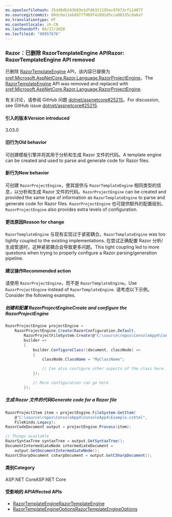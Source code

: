 ```yaml
---
ms.openlocfilehash: 35dd8db243b03e1dfd6311195ec97673cf114877
ms.sourcegitcommit: 60dc0a11ebdd77f969f41891d5cca06335cda6a7
ms.translationtype: HT
ms.contentlocale: zh-CN
ms.lasthandoff: 08/27/2020
ms.locfileid: "88957676"
---
```

### <a name="razor-razortemplateengine-api-removed"></a><span data-ttu-id="545c7-101">Razor：已删除 RazorTemplateEngine API</span><span class="sxs-lookup"><span data-stu-id="545c7-101">Razor: RazorTemplateEngine API removed</span></span>

<span data-ttu-id="545c7-102">已删除 [RazorTemplateEngine](/dotnet/api/microsoft.aspnetcore.razor.language.razortemplateengine?view=aspnetcore-2.2) API，该内容已替换为 <xref:Microsoft.AspNetCore.Razor.Language.RazorProjectEngine>。</span><span class="sxs-lookup"><span data-stu-id="545c7-102">The [RazorTemplateEngine](/dotnet/api/microsoft.aspnetcore.razor.language.razortemplateengine?view=aspnetcore-2.2) API was removed and replaced with <xref:Microsoft.AspNetCore.Razor.Language.RazorProjectEngine>.</span></span>

<span data-ttu-id="545c7-103">有关讨论，请参阅 GitHub 问题 [dotnet/aspnetcore#25215](https://github.com/dotnet/aspnetcore/issues/25215)。</span><span class="sxs-lookup"><span data-stu-id="545c7-103">For discussion, see GitHub issue [dotnet/aspnetcore#25215](https://github.com/dotnet/aspnetcore/issues/25215).</span></span>

#### <a name="version-introduced"></a><span data-ttu-id="545c7-104">引入的版本</span><span class="sxs-lookup"><span data-stu-id="545c7-104">Version introduced</span></span>

<span data-ttu-id="545c7-105">3.0</span><span class="sxs-lookup"><span data-stu-id="545c7-105">3.0</span></span>

#### <a name="old-behavior"></a><span data-ttu-id="545c7-106">旧行为</span><span class="sxs-lookup"><span data-stu-id="545c7-106">Old behavior</span></span>

<span data-ttu-id="545c7-107">可创建模板引擎并将其用于分析和生成 Razor 文件的代码。</span><span class="sxs-lookup"><span data-stu-id="545c7-107">A template engine can be created and used to parse and generate code for Razor files.</span></span>

#### <a name="new-behavior"></a><span data-ttu-id="545c7-108">新行为</span><span class="sxs-lookup"><span data-stu-id="545c7-108">New behavior</span></span>

<span data-ttu-id="545c7-109">可创建 `RazorProjectEngine`，使其提供与 `RazorTemplateEngine` 相同类型的信息，以分析和生成 Razor 文件的代码。</span><span class="sxs-lookup"><span data-stu-id="545c7-109">`RazorProjectEngine` can be created and provided the same type of information as `RazorTemplateEngine` to parse and generate code for Razor files.</span></span> <span data-ttu-id="545c7-110">`RazorProjectEngine` 也可提供额外的配置级别。</span><span class="sxs-lookup"><span data-stu-id="545c7-110">`RazorProjectEngine` also provides extra levels of configuration.</span></span>

#### <a name="reason-for-change"></a><span data-ttu-id="545c7-111">更改原因</span><span class="sxs-lookup"><span data-stu-id="545c7-111">Reason for change</span></span>

<span data-ttu-id="545c7-112">`RazorTemplateEngine` 与现有实现过于紧密耦合。</span><span class="sxs-lookup"><span data-stu-id="545c7-112">`RazorTemplateEngine` was too tightly coupled to the existing implementations.</span></span> <span data-ttu-id="545c7-113">在尝试正确配置 Razor 分析/生成管道时，这种紧密耦合会导致更多问题。</span><span class="sxs-lookup"><span data-stu-id="545c7-113">This tight coupling led to more questions when trying to properly configure a Razor parsing/generation pipeline.</span></span>

#### <a name="recommended-action"></a><span data-ttu-id="545c7-114">建议操作</span><span class="sxs-lookup"><span data-stu-id="545c7-114">Recommended action</span></span>

<span data-ttu-id="545c7-115">请使用 `RazorProjectEngine`，而不是 `RazorTemplateEngine`。</span><span class="sxs-lookup"><span data-stu-id="545c7-115">Use `RazorProjectEngine` instead of `RazorTemplateEngine`.</span></span> <span data-ttu-id="545c7-116">请考虑以下示例。</span><span class="sxs-lookup"><span data-stu-id="545c7-116">Consider the following examples.</span></span>

##### <a name="create-and-configure-the-razorprojectengine"></a><span data-ttu-id="545c7-117">创建和配置 RazorProjectEngine</span><span class="sxs-lookup"><span data-stu-id="545c7-117">Create and configure the RazorProjectEngine</span></span>

```csharp
RazorProjectEngine projectEngine =
    RazorProjectEngine.Create(RazorConfiguration.Default,
        RazorProjectFileSystem.Create(@"C:\source\repos\ConsoleApp4\ConsoleApp4"),
        builder =>
        {
            builder.ConfigureClass((document, classNode) =>
            {
                classNode.ClassName = "MyClassName";

                // Can also configure other aspects of the class here.
            });

            // More configuration can go here
        });
```

##### <a name="generate-code-for-a-razor-file"></a><span data-ttu-id="545c7-118">生成 Razor 文件的代码</span><span class="sxs-lookup"><span data-stu-id="545c7-118">Generate code for a Razor file</span></span>

```csharp
RazorProjectItem item = projectEngine.FileSystem.GetItem(
    @"C:\source\repos\ConsoleApp4\ConsoleApp4\Example.cshtml",
    FileKinds.Legacy);
RazorCodeDocument output = projectEngine.Process(item);

// Things available
RazorSyntaxTree syntaxTree = output.GetSyntaxTree();
DocumentIntermediateNode intermediateDocument =
    output.GetDocumentIntermediateNode();
RazorCSharpDocument csharpDocument = output.GetCSharpDocument();
```

#### <a name="category"></a><span data-ttu-id="545c7-119">类别</span><span class="sxs-lookup"><span data-stu-id="545c7-119">Category</span></span>

<span data-ttu-id="545c7-120">ASP.NET Core</span><span class="sxs-lookup"><span data-stu-id="545c7-120">ASP.NET Core</span></span>

#### <a name="affected-apis"></a><span data-ttu-id="545c7-121">受影响的 API</span><span class="sxs-lookup"><span data-stu-id="545c7-121">Affected APIs</span></span>

- [<span data-ttu-id="545c7-122">RazorTemplateEngine</span><span class="sxs-lookup"><span data-stu-id="545c7-122">RazorTemplateEngine</span></span>](/dotnet/api/microsoft.aspnetcore.razor.language.razortemplateengine?view=aspnetcore-2.2)
- [<span data-ttu-id="545c7-123">RazorTemplateEngineOptions</span><span class="sxs-lookup"><span data-stu-id="545c7-123">RazorTemplateEngineOptions</span></span>](/dotnet/api/microsoft.aspnetcore.razor.language.razortemplateengineoptions?view=aspnetcore-2.2)

<!--

#### Affected APIs

- `T:Microsoft.AspNetCore.Razor.Language.RazorTemplateEngine`
- `T:Microsoft.AspNetCore.Razor.Language.RazorTemplateEngineOptions`

-->
